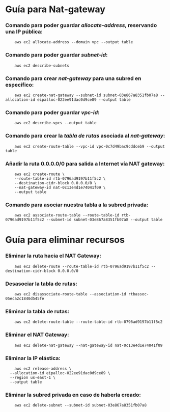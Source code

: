 # Guía para Nat-gateway

### Comando para poder guardar *allocate-address*, reservando una IP pública:
```aws
    aws ec2 allocate-address --domain vpc --output table
```
### Comando para poder guardar *subnet-id*:
```aws
    aws ec2 describe-subnets
```
### Comando para crear *nat-gateway* para una subred en específico:
```aws
    aws ec2 create-nat-gateway --subnet-id subnet-03e867a8351fb07a8 --allocation-id eipalloc-022ee91dac0d9ce89 --output table
```
### Comando para poder guardar *vpc-id*:
```aws
    aws ec2 describe-vpcs --output table
```
### Comando para crear la *tabla de rutas* asociada al *nat-gateway*:
```aws
    aws ec2 create-route-table --vpc-id vpc-0c7d49bac9cddceb9 --output table
```
### Añadir la ruta 0.0.0.0/0 para salida a Internet vía NAT gateway:
```aws
    aws ec2 create-route \
    --route-table-id rtb-0796ad9197b11f5c2 \
    --destination-cidr-block 0.0.0.0/0 \
    --nat-gateway-id nat-0c13e4d1e74041f09 \
    --output table
```
### Comando para asociar nuestra tabla a la subred privada:
```aws
    aws ec2 associate-route-table --route-table-id rtb-0796ad9197b11f5c2 --subnet-id subnet-03e867a8351fb07a8 --output table
```

# Guía para eliminar recursos

### Eliminar la ruta hacia el NAT Gateway:
```aws
    aws ec2 delete-route --route-table-id rtb-0796ad9197b11f5c2 --destination-cidr-block 0.0.0.0/0
```
### Desasociar la tabla de rutas:
```aws
    aws ec2 disassociate-route-table --association-id rtbassoc-05eca2c1840d545fe
```
### Eliminar la tabla de rutas:
```aws
    aws ec2 delete-route-table --route-table-id rtb-0796ad9197b11f5c2
```
### Eliminar el NAT Gateway:
```aws
    aws ec2 delete-nat-gateway --nat-gateway-id nat-0c13e4d1e74041f09
```
### Eliminar la IP elástica:
```aws
    aws ec2 release-address \
  --allocation-id eipalloc-022ee91dac0d9ce89 \
  --region us-east-1 \
  --output table
```
### Eliminar la subred privada en caso de haberla creado:
```aws
    aws ec2 delete-subnet --subnet-id subnet-03e867a8351fb07a8
```